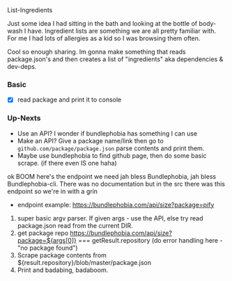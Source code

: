 List-Ingredients

Just some idea I had sitting in the bath and looking at the bottle of body-wash I have. Ingredient lists are something we are all pretty familiar with. For me I had lots of allergies as a kid so I was browsing them often.

Cool so enough sharing. Im gonna make something that reads package.json's and then creates a list of "ingredients" aka dependencies & dev-deps.

### Basic
- [x] read package and print it to console

### Up-Nexts
- Use an API? I wonder if bundlephobia has something I can use
- Make an API? Give a package name/link then go to `github.com/package/package.json` parse contents and print them.
- Maybe use bundlephobia to find github page, then do some basic scrape. (if there even IS one haha)

ok BOOM here's the endpoint we need jah bless Bundlephobia, jah bless Bundlephobia-cli. There was no documentation but in the src there was this endpoint so we're in with a grin
- endpoint example: https://bundlephobia.com/api/size?package=pify

1. super basic argv parser. If given args - use the API, else try read package.json read from the current DIR.
2. get package repo https://bundlephobia.com/api/size?package=${args[0]} === getResult.repository (do error handling here - "no package found")
3. Scrape package contents from ${result.repository}/blob/master/package.json
4. Print and badabing, badaboom.